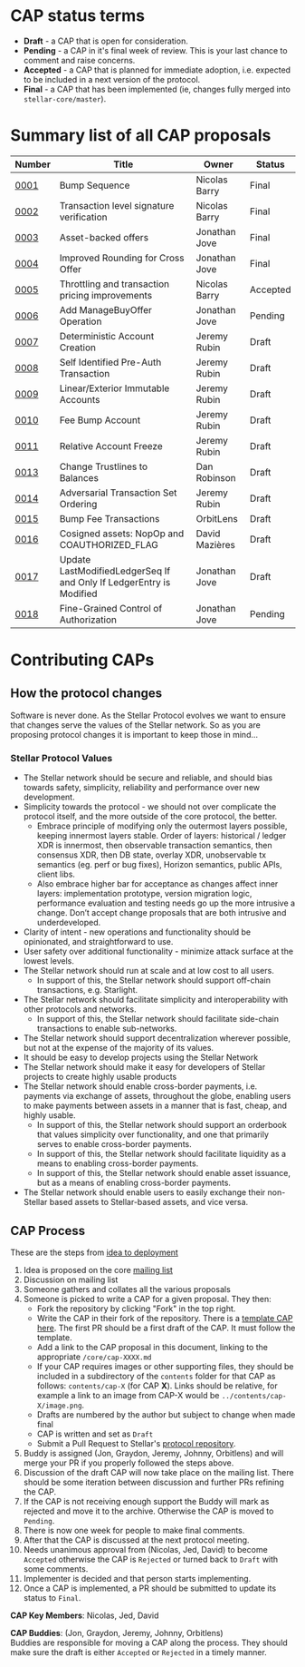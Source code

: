 # CAP status terms
* **Draft** - a CAP that is open for consideration.
* **Pending** - a CAP in it's final week of review. This is your last chance to comment and raise concerns.
* **Accepted** - a CAP that is planned for immediate adoption, i.e. expected to be included in a next version of the protocol.
* **Final** - a CAP that has been implemented (ie, changes fully merged into `stellar-core/master`).

# Summary list of all CAP proposals

Number             | Title                                           | Owner                 |   Status
------------------ | ----------------------------------------------- | --------------------- | -------------
[0001](cap-0001.md)| Bump Sequence                                   | Nicolas Barry         |   Final
[0002](cap-0002.md)| Transaction level signature verification        | Nicolas Barry         |   Final
[0003](cap-0003.md)| Asset-backed offers                             | Jonathan Jove         |   Final
[0004](cap-0004.md)| Improved Rounding for Cross Offer               | Jonathan Jove         |   Final
[0005](cap-0005.md)| Throttling and transaction pricing improvements | Nicolas Barry         |   Accepted
[0006](cap-0006.md)| Add ManageBuyOffer Operation                    | Jonathan Jove         |   Pending
[0007](cap-0007.md)| Deterministic Account Creation                  | Jeremy Rubin          |   Draft
[0008](cap-0008.md)| Self Identified Pre-Auth Transaction            | Jeremy Rubin          |   Draft
[0009](cap-0009.md)| Linear/Exterior Immutable Accounts              | Jeremy Rubin          |   Draft
[0010](cap-0010.md)| Fee Bump Account                                | Jeremy Rubin          |   Draft
[0011](cap-0011.md)| Relative Account Freeze                         | Jeremy Rubin          |   Draft
[0013](cap-0013.md)| Change Trustlines to Balances                   | Dan Robinson          |   Draft
[0014](cap-0014.md)| Adversarial Transaction Set Ordering            | Jeremy Rubin          |   Draft
[0015](cap-0015.md)| Bump Fee Transactions                           | OrbitLens             |   Draft
[0016](cap-0016.md)| Cosigned assets: NopOp and COAUTHORIZED_FLAG    | David Mazières        |   Draft
[0017](cap-0017.md)| Update LastModifiedLedgerSeq If and Only If LedgerEntry is Modified | Jonathan Jove      |   Draft
[0018](cap-0018.md)| Fine-Grained Control of Authorization           | Jonathan Jove         |   Pending

# Contributing CAPs




## How the protocol changes

Software is never done. As the Stellar Protocol evolves we want to ensure that changes serve the values of the Stellar network. So as you are proposing protocol changes it is important to keep those in mind...

### Stellar Protocol Values
* The Stellar network should be secure and reliable, and should bias towards safety, simplicity, reliability and performance over new development.
* Simplicity towards the protocol - we should not over complicate the protocol itself, and the more outside of the core protocol, the better.
    * Embrace principle of modifying only the outermost layers possible, keeping innermost layers stable. Order of layers: historical / ledger XDR is innermost, then observable transaction semantics, then consensus XDR, then DB state, overlay XDR, unobservable tx semantics (eg. perf or bug fixes), Horizon semantics, public APIs, client libs.
    * Also embrace higher bar for acceptance as changes affect inner layers: implementation prototype, version migration logic, performance evaluation and testing needs go up the more intrusive a change. Don’t accept change proposals that are both intrusive and underdeveloped.
* Clarity of intent - new operations and functionality should be opinionated, and straightforward to use.
* User safety over additional functionality - minimize attack surface at the lowest levels.
* The Stellar network should run at scale and at low cost to all users.
    * In support of this, the Stellar network should support off-chain transactions, e.g. Starlight.
* The Stellar network should facilitate simplicity and interoperability with other protocols and networks.
    * In support of this, the Stellar network should facilitate side-chain transactions to enable sub-networks.
* The Stellar network should support decentralization wherever possible, but not at the expense of the majority of its values.
* It should be easy to develop projects using the Stellar Network
* The Stellar network should make it easy for developers of Stellar projects to create highly usable products
* The Stellar network should enable cross-border payments, i.e. payments via exchange of assets, throughout the globe, enabling users to make payments between assets in a manner that is fast, cheap, and highly usable.
    * In support of this, the Stellar network should support an orderbook that values simplicity over functionality, and one that primarily serves to enable cross-border payments.
    * In support of this, the Stellar network should facilitate liquidity as a means to enabling cross-border payments.
    * In support of this, the Stellar network should enable asset issuance, but as a means of enabling cross-border payments.
* The Stellar network should enable users to easily exchange their non-Stellar based assets to Stellar-based assets, and vice versa.



## CAP Process
These are the steps from [idea to deployment](https://www.youtube.com/watch?v=Otbml6WIQPo)
1. Idea is proposed on the core [mailing list](https://groups.google.com/forum/?utm_medium=email&utm_source=footer#!forum/stellar-dev)
2. Discussion on mailing list
3. Someone gathers and collates all the various proposals
4. Someone is picked to write a CAP for a given proposal. They then:
    * Fork the repository by clicking "Fork" in the top right.
    * Write the CAP in their fork of the repository. There is a [template CAP here](../cap-template.md). The first PR should be a first draft of the CAP. It must follow the template.
    * Add a link to the CAP proposal in this document, linking to the appropriate `/core/cap-XXXX.md`
    * If your CAP requires images or other supporting files, they should be included in a subdirectory of the `contents` folder for that CAP as follows: `contents/cap-X` (for CAP **X**). Links should be relative, for example a link to an image from CAP-X would be `../contents/cap-X/image.png`.
    * Drafts are numbered by the author but subject to change when made final
    * CAP is written and set as `Draft`
    * Submit a Pull Request to Stellar's [protocol repository](https://github.com/stellar/stellar-protocol).
5. Buddy is assigned (Jon, Graydon, Jeremy, Johnny, Orbitlens) and will merge your PR if you properly followed the steps above.
6. Discussion of the draft CAP will now take place on the mailing list. There should be some iteration between discussion and further PRs refining the CAP.
7. If the CAP is not receiving enough support the Buddy will mark as rejected and move it to the archive. Otherwise the CAP is moved to `Pending`. 
8. There is now one week for people to make final comments.
9. After that the CAP is discussed at the next protocol meeting.
10. Needs unanimous approval from (Nicolas, Jed, David) to become `Accepted` otherwise the CAP is `Rejected` or turned back to `Draft` with some comments.
11. Implementer is decided and that person starts implementing.
12. Once a CAP is implemented, a PR should be submitted to update its status to `Final`.



**CAP Key Members**: Nicolas, Jed, David

**CAP Buddies**: (Jon, Graydon, Jeremy, Johnny, Orbitlens)<BR>
Buddies are responsible for moving a CAP along the process. They should make sure the draft is either `Accepted` or `Rejected` in a timely manner.

